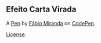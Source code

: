 Efeito Carta Virada
-------------------


A [Pen](https://codepen.io/fabio-oliveira-miranda/pen/abGBMNv) by [Fábio Miranda](https://codepen.io/fabio-oliveira-miranda) on [CodePen](https://codepen.io).

[License](https://codepen.io/license/pen/abGBMNv).